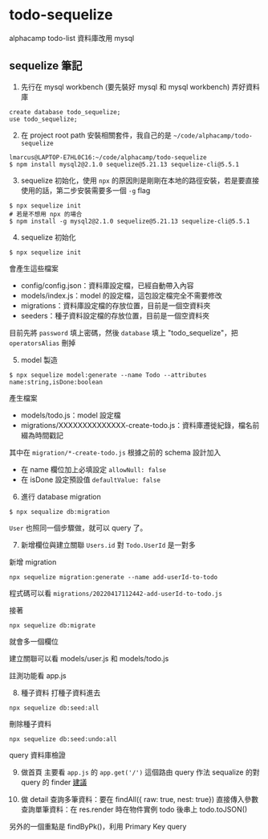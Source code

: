 # todo-sequelize
alphacamp todo-list 資料庫改用 mysql 

## sequelize 筆記
1. 先行在 mysql workbench (要先裝好 mysql 和 mysql workbench) 弄好資料庫
```
create database todo_sequelize;
use todo_sequelize;
```

2. 在 project root path 安裝相關套件，我自己的是 `~/code/alphacamp/todo-sequelize`
```
lmarcus@LAPTOP-E7HL0C16:~/code/alphacamp/todo-sequelize 
$ npm install mysql2@2.1.0 sequelize@5.21.13 sequelize-cli@5.5.1
```

3. sequelize 初始化，使用 `npx` 的原因則是剛剛在本地的路徑安裝，若是要直接使用的話，第二步安裝需要多一個 `-g` flag 
```
$ npx sequelize init
# 若是不想用 npx 的場合
$ npm install -g mysql2@2.1.0 sequelize@5.21.13 sequelize-cli@5.5.1
```

4. sequelize 初始化
```
$ npx sequelize init
```
會產生這些檔案
- config/config.json：資料庫設定檔，已經自動帶入內容
- models/index.js：model 的設定檔，這包設定檔完全不需要修改
- migrations：資料庫設定檔的存放位置，目前是一個空資料夾
- seeders：種子資料設定檔的存放位置，目前是一個空資料夾

目前先將 `password` 填上密碼，然後 `database` 填上 "todo_sequelize"，把` operatorsAlias` 刪掉

5. model 製造
 ```
 $ npx sequelize model:generate --name Todo --attributes name:string,isDone:boolean
 ```
 產生檔案
- models/todo.js：model 設定檔
- migrations/XXXXXXXXXXXXXX-create-todo.js：資料庫遷徙紀錄，檔名前綴為時間戳記

其中在 `migration/*-create-todo.js` 根據之前的 schema 設計加入

- 在 name 欄位加上必填設定 `allowNull: false`
- 在 isDone 設定預設值 `defaultValue: false`

6. 進行 database migration

```
$ npx sequalize db:migration
```

`User` 也照同一個步驟做，就可以 query 了。

7. 新增欄位與建立關聯
`Users.id` 對 `Todo.UserId` 是一對多

新增 migration
```
npx sequelize migration:generate --name add-userId-to-todo
```

程式碼可以看 `migrations/20220417112442-add-userId-to-todo.js`

接著
```
npx sequelize db:migrate
```
就會多一個欄位


建立關聯可以看 models/user.js 和 models/todo.js

註測功能看 app.js

8. 種子資料
打種子資料進去
```
npx sequelize db:seed:all
```
刪除種子資料
```
npx sequelize db:seed:undo:all
```
query 資料庫檢證

9. 做首頁
主要看 `app.js` 的 `app.get('/')` 這個路由 query 作法
sequalize 的對 query 的 finder [建議](https://sequelize.org/docs/v6/core-concepts/model-querying-finders/)

10. 做 detail
查詢多筆資料：要在 findAll({ raw: true, nest: true}) 直接傳入參數
查詢單筆資料：在 res.render 時在物件實例 todo 後串上 todo.toJSON()

另外的一個重點是 findByPk()，利用 Primary Key query
